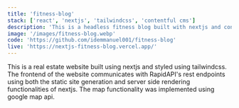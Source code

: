 ```yaml
---
title: 'fitness-blog'
stack: ['react', 'nextjs', 'tailwindcss', 'contentful cms']
description: 'This is a headless fitness blog built with nextjs and contentful headless cms.'
image: '/images/fitness-blog.webp'
code: 'https://github.com/idemmanuel001/fitness-blog'
live: 'https://nextjs-fitness-blog.vercel.app/'
---
```



This is a real estate website built using nextjs and styled using tailwindcss. The frontend  of the website communicates with RapidAPI's rest endpoints using both the static site generation and server side rendering functionalities of nextjs.
The map functionality was implemented using google map api.